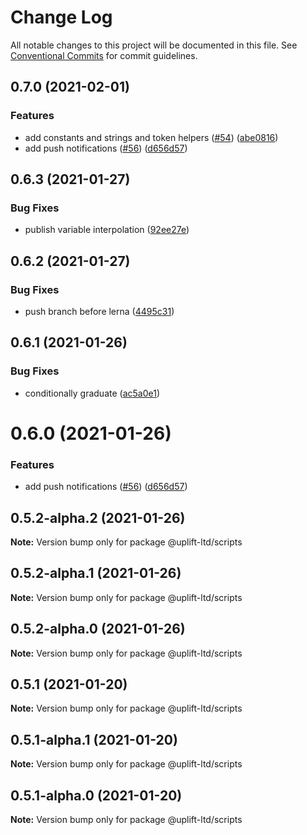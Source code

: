 # Change Log

All notable changes to this project will be documented in this file. See
[Conventional Commits](https://conventionalcommits.org) for commit guidelines.

## 0.7.0 (2021-02-01)

### Features

- add constants and strings and token helpers ([#54](https://github.com/uplift-ltd/nexus/issues/54))
  ([abe0816](https://github.com/uplift-ltd/nexus/commit/abe08162dec2552c083680fde4ce80bf9d4b6675))
- add push notifications ([#56](https://github.com/uplift-ltd/nexus/issues/56))
  ([d656d57](https://github.com/uplift-ltd/nexus/commit/d656d57fa545c77c9c28aab77e57ea43a2bacc60))

## 0.6.3 (2021-01-27)

### Bug Fixes

- publish variable interpolation
  ([92ee27e](https://github.com/uplift-ltd/nexus/commit/92ee27e2b1a473d14e95120fd9835f90e2b4b0d0))

## 0.6.2 (2021-01-27)

### Bug Fixes

- push branch before lerna
  ([4495c31](https://github.com/uplift-ltd/nexus/commit/4495c311019edad65242fddfcbec3763a86f528c))

## 0.6.1 (2021-01-26)

### Bug Fixes

- conditionally graduate
  ([ac5a0e1](https://github.com/uplift-ltd/nexus/commit/ac5a0e1fc880399a0b498e7eac042f1572fee991))

# 0.6.0 (2021-01-26)

### Features

- add push notifications ([#56](https://github.com/uplift-ltd/nexus/issues/56))
  ([d656d57](https://github.com/uplift-ltd/nexus/commit/d656d57fa545c77c9c28aab77e57ea43a2bacc60))

## 0.5.2-alpha.2 (2021-01-26)

**Note:** Version bump only for package @uplift-ltd/scripts

## 0.5.2-alpha.1 (2021-01-26)

**Note:** Version bump only for package @uplift-ltd/scripts

## 0.5.2-alpha.0 (2021-01-26)

**Note:** Version bump only for package @uplift-ltd/scripts

## 0.5.1 (2021-01-20)

**Note:** Version bump only for package @uplift-ltd/scripts

## 0.5.1-alpha.1 (2021-01-20)

**Note:** Version bump only for package @uplift-ltd/scripts

## 0.5.1-alpha.0 (2021-01-20)

**Note:** Version bump only for package @uplift-ltd/scripts
